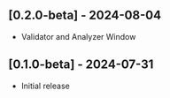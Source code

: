 ## [0.2.0-beta] - 2024-08-04

- Validator and Analyzer Window

## [0.1.0-beta] - 2024-07-31

- Initial release